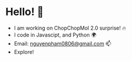 <h1>Hello! 🚀</h1>

- I am working on ChopChopMol 2.0 surprise! 🔥
- I code in Javascipt, and Python 🌍
- Email: nguyenpham0806@gmail.com 📫
- Explore!

